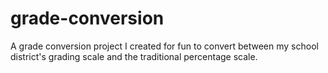 # grade-conversion
A grade conversion project I created for fun to convert between my school district's grading scale and the traditional percentage scale.
